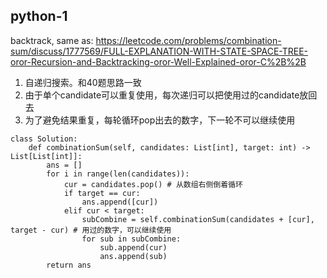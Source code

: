 ## python-1
backtrack, same as: https://leetcode.com/problems/combination-sum/discuss/1777569/FULL-EXPLANATION-WITH-STATE-SPACE-TREE-oror-Recursion-and-Backtracking-oror-Well-Explained-oror-C%2B%2B
1. 自递归搜索。和40题思路一致
2. 由于单个candidate可以重复使用，每次递归可以把使用过的candidate放回去
3. 为了避免结果重复，每轮循环pop出去的数字，下一轮不可以继续使用

```
class Solution:
    def combinationSum(self, candidates: List[int], target: int) -> List[List[int]]:
        ans = []
        for i in range(len(candidates)):
            cur = candidates.pop() # 从数组右侧倒着循环
            if target == cur:
                ans.append([cur])
            elif cur < target:
                subCombine = self.combinationSum(candidates + [cur], target - cur) # 用过的数字，可以继续使用
                for sub in subCombine:
                    sub.append(cur)
                    ans.append(sub)
        return ans
```
